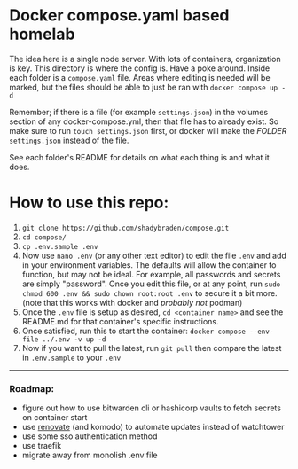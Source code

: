 # Docker compose.yaml based homelab

The idea here is a single node server. With lots of containers, organization is key. This directory is where the config is. Have a poke around. Inside each folder is a `compose.yaml` file. Areas where editing is needed will be marked, but the files should be able to just be ran with `docker compose up -d`

Remember; if there is a file (for example `settings.json`) in the volumes section of any docker-compose.yml, then that file has to already exist.
So make sure to run `touch settings.json` first, or docker will make the *FOLDER* `settings.json` instead of the file.

See each folder's README for details on what each thing is and what it does.

# How to use this repo:

1. `git clone https://github.com/shadybraden/compose.git` 
2. `cd compose/` 
3. `cp .env.sample .env`
4. Now use `nano .env` (or any other text editor) to edit the file `.env` and add in your environment variables. The defaults will allow the container to function, but may not be ideal. For example, all passwords and secrets are simply "password". Once you edit this file, or at any point, run `sudo chmod 600 .env && sudo chown root:root .env` to secure it a bit more. (note that this works with docker and *probably not* podman)
5. Once the `.env` file is setup as desired, `cd <container name>` and see the README.md for that container's specific instructions.
6. Once satisfied, run this to start the container: `docker compose --env-file ../.env -v up -d` 
7. Now if you want to pull the latest, run `git pull` then compare the latest in `.env.sample` to your `.env` 

---

### Roadmap:

- figure out how to use bitwarden cli or hashicorp vaults to fetch secrets on container start
- use [renovate](https://nickcunningh.am/blog/how-to-automate-version-updates-for-your-self-hosted-docker-containers-with-gitea-renovate-and-komodo) (and komodo) to automate updates instead of watchtower
- use some sso authentication method
- use traefik
- migrate away from monolish .env file